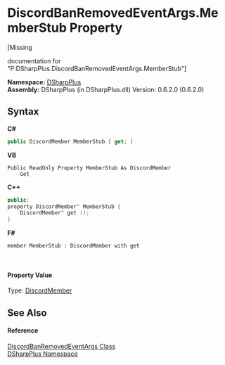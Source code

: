 # DiscordBanRemovedEventArgs.MemberStub Property 
 

\[Missing <summary> documentation for "P:DSharpPlus.DiscordBanRemovedEventArgs.MemberStub"\]

**Namespace:**&nbsp;<a href="503971eb-de5e-a570-9922-de9500a9b1cc">DSharpPlus</a><br />**Assembly:**&nbsp;DSharpPlus (in DSharpPlus.dll) Version: 0.6.2.0 (0.6.2.0)

## Syntax

**C#**<br />
``` C#
public DiscordMember MemberStub { get; }
```

**VB**<br />
``` VB
Public ReadOnly Property MemberStub As DiscordMember
	Get
```

**C++**<br />
``` C++
public:
property DiscordMember^ MemberStub {
	DiscordMember^ get ();
}
```

**F#**<br />
``` F#
member MemberStub : DiscordMember with get

```

<br />

#### Property Value
Type: <a href="5cf74e63-4004-3836-5a0d-910485913b65">DiscordMember</a>

## See Also


#### Reference
<a href="0208cb60-79c8-d37b-2fb4-ec2b426a5a00">DiscordBanRemovedEventArgs Class</a><br /><a href="503971eb-de5e-a570-9922-de9500a9b1cc">DSharpPlus Namespace</a><br />